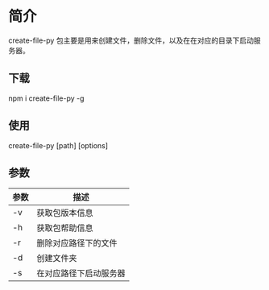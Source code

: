# 简介

create-file-py 包主要是用来创建文件，删除文件，以及在在对应的目录下启动服务器。

## 下载

npm i create-file-py -g

## 使用

create-file-py [path] [options]

## 参数

| 参数 | 描述                   |
| ---- | ---------------------- |
| -v   | 获取包版本信息         |
| -h   | 获取包帮助信息         |
| -r   | 删除对应路径下的文件   |
| -d   | 创建文件夹             |
| -s   | 在对应路径下启动服务器 |

